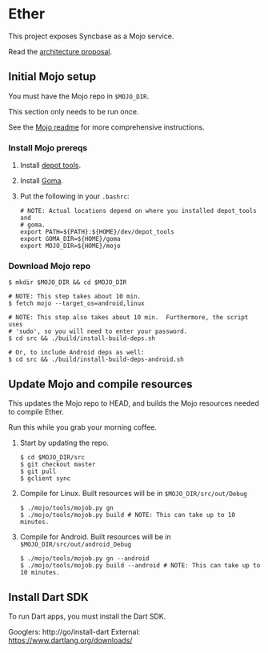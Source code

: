 # Ether

This project exposes Syncbase as a Mojo service.

Read the [architecture proposal].

## Initial Mojo setup

You must have the Mojo repo in `$MOJO_DIR`.

This section only needs to be run once.

See the [Mojo readme] for more comprehensive instructions.

### Install Mojo prereqs

1. Install [depot tools].
2. Install [Goma][goma].
3. Put the following in your `.bashrc`:

       # NOTE: Actual locations depend on where you installed depot_tools and
       # goma.
       export PATH=${PATH}:${HOME}/dev/depot_tools
       export GOMA_DIR=${HOME}/goma
       export MOJO_DIR=${HOME}/mojo

### Download Mojo repo

    $ mkdir $MOJO_DIR && cd $MOJO_DIR

    # NOTE: This step takes about 10 min.
    $ fetch mojo --target_os=android,linux

    # NOTE: This step also takes about 10 min.  Furthermore, the script uses
    # 'sudo', so you will need to enter your password.
    $ cd src && ./build/install-build-deps.sh

    # Or, to include Android deps as well:
    $ cd src && ./build/install-build-deps-android.sh

## Update Mojo and compile resources

This updates the Mojo repo to HEAD, and builds the Mojo resources needed to
compile Ether.

Run this while you grab your morning coffee.

1. Start by updating the repo.

       $ cd $MOJO_DIR/src
       $ git checkout master
       $ git pull
       $ gclient sync

2. Compile for Linux.  Built resources will be in `$MOJO_DIR/src/out/Debug`

       $ ./mojo/tools/mojob.py gn
       $ ./mojo/tools/mojob.py build # NOTE: This can take up to 10 minutes.

3. Compile for Android.  Built resources will be in
   `$MOJO_DIR/src/out/android_Debug`

       $ ./mojo/tools/mojob.py gn --android
       $ ./mojo/tools/mojob.py build --android # NOTE: This can take up to 10 minutes.

## Install Dart SDK

To run Dart apps, you must install the Dart SDK.

Googlers: http://go/install-dart
External: https://www.dartlang.org/downloads/

[architecture proposal]: https://docs.google.com/document/d/1TyxPYIhj9VBCtY7eAXu_MEV9y0dtRx7n7UY4jm76Qq4/edit
[depot tools]: http://www.chromium.org/developers/how-tos/install-depot-tools
[goma]: https://sites.google.com/a/google.com/goma/how-to-use-goma/how-to-use-goma-for-chrome-team
[mojo readme]: https://github.com/domokit/mojo/blob/master/README.md
